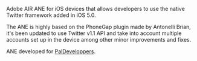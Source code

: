 Adobe AIR ANE for iOS devices that allows developers to use the native Twitter framework added in iOS 5.0.

The ANE is highly based on the PhoneGap plugin made by Antonelli Brian, it's been updated to use Twitter v1.1 API and take into account multiple accounts set up in the device among other minor improvements and fixes.

ANE developed for [PalDeveloppers](http://www.paldeveloppers.com).